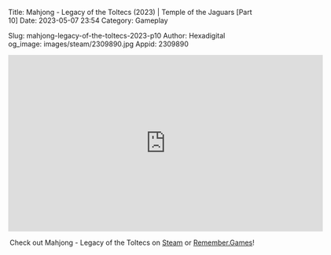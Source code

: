 Title: Mahjong - Legacy of the Toltecs (2023) | Temple of the Jaguars [Part 10]
Date: 2023-05-07 23:54
Category: Gameplay

Slug: mahjong-legacy-of-the-toltecs-2023-p10
Author: Hexadigital
og_image: images/steam/2309890.jpg
Appid: 2309890

<center><iframe src="https://www.youtube.com/embed/JcSKbNEXjz0?feature=oembed" allow="accelerometer; autoplay; encrypted-media; gyroscope; picture-in-picture" width="640" height="360" frameborder="0"></iframe>

Check out Mahjong - Legacy of the Toltecs on [Steam](https://store.steampowered.com/app/2309890/?curator_clanid=34633900) or [Remember.Games](https://remember.games/game/7725/mahjong-legacy-of-the-toltecs/)!</center>